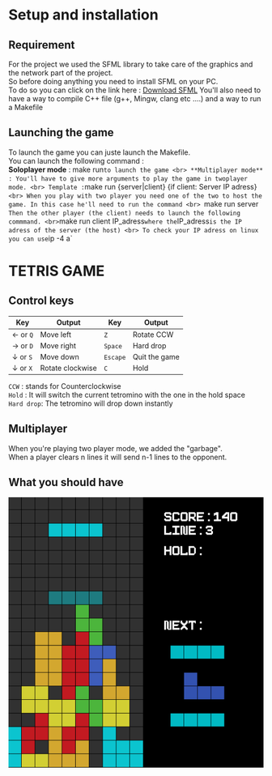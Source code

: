 # Setup and installation

## Requirement 

For the project we used the SFML library to take care of the graphics and the network part of the project. <br>
So before doing anything you need to install SFML on your PC. <br>
To do so you can click on the link here :
[Download SFML](https://www.sfml-dev.org/download/sfml/2.5.1/)
You'll also need to have a way to compile C++ file (g++, Mingw, clang etc ....) and a way to run a Makefile 

## Launching the game

To launch the game you can juste launch the Makefile. <br>
You can launch the following command : <br> 
**Soloplayer mode**  : 
make run` to launch the game <br>
**Multiplayer mode** :
You'll have to give more arguments to play the game in twoplayer mode. <br>
Template : `make run {server|client} {if client: Server IP adress}` <br>
When you play with two player you need one of the two to host the game. In this case he'll need to run the command <br> 
`make run server` 
Then the other player (the client) needs to launch the following commmand. <br>
`make run client IP_adress` where the `IP_adress` is the IP adress of the server (the host) <br>
To check your IP adress on linux you can use `ip -4 a` 

# TETRIS GAME 

## Control keys

|Key|Output|Key|Output |
|-|-|-|-|
|&#8592; or `Q`| Move left |`Z`| Rotate CCW |
|&#8594; or `D`| Move right |`Space` | Hard drop |
|&#8595; or `S`| Move down |`Escape`| Quit the game |
|&#8595; or `X`| Rotate clockwise | `C` | Hold |

`CCW` : stands for Counterclockwise <br>
`Hold` : It will switch the current tetromino with the one in the hold space  
`Hard drop`: The tetromino will drop down instantly

## Multiplayer 

When you're playing two player mode, we added the "garbage". <br> 
When a player clears n lines it will send n-1 lines to the opponent.

## What you should have 

![Tetris game](tetris.png)







